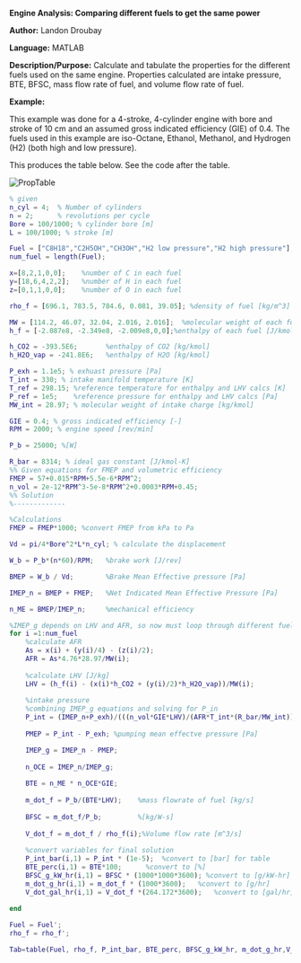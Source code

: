 **Engine Analysis: Comparing different fuels to get the same power**

**Author:** Landon Droubay

**Language:** MATLAB


**Description/Purpose:** Calculate and tabulate the properties for the different fuels used on the same engine.
                         Properties calculated are intake pressure, BTE, BFSC, mass flow rate of fuel, and
                         volume flow rate of fuel.

**Example:**

This example was done for a 4-stroke, 4-cylinder engine with bore and stroke of 10 cm and an assumed gross indicated efficiency (GIE) of 0.4.
The fuels used in this example are iso-Octane, Ethanol, Methanol, and Hydrogen (H2) (both high and low pressure).

This produces the table below. See the code after the table.

![PropTable](/MATLAB/ICE/PropTable42.PNG)


```MATLAB
% given
n_cyl = 4;  % Number of cylinders
n = 2;      % revolutions per cycle 
Bore = 100/1000; % cylinder bore [m]
L = 100/1000; % stroke [m]

Fuel = ["C8H18","C2H5OH","CH3OH","H2 low pressure","H2 high pressure"];
num_fuel = length(Fuel);

x=[8,2,1,0,0];    %number of C in each fuel  
y=[18,6,4,2,2];   %number of H in each fuel
z=[0,1,1,0,0];    %number of O in each fuel

rho_f = [696.1, 783.5, 784.6, 0.081, 39.05]; %density of fuel [kg/m^3]

MW = [114.2, 46.07, 32.04, 2.016, 2.016];  %molecular weight of each fuel [kg/kmol]
h_f = [-2.087e8, -2.349e8, -2.009e8,0,0];%enthalpy of each fuel [J/kmol]

h_CO2 = -393.5E6;       %enthalpy of CO2 [kg/kmol]
h_H2O_vap = -241.8E6;   %enthalpy of H2O [kg/kmol]

P_exh = 1.1e5; % exhuast pressure [Pa]
T_int = 330; % intake manifold temperature [K]
T_ref = 298.15; %reference temperature for enthalpy and LHV calcs [K]
P_ref = 1e5;    %reference pressure for enthalpy and LHV calcs [Pa]
MW_int = 28.97; % molecular weight of intake charge [kg/kmol]

GIE = 0.4; % gross indicated efficiency [-]
RPM = 2000; % engine speed [rev/min]

P_b = 25000; %[W]

R_bar = 8314; % ideal gas constant [J/kmol-K]
%% Given equations for FMEP and volumetric efficiency
FMEP = 57+0.015*RPM+5.5e-6*RPM^2;
n_vol = 2e-12*RPM^3-5e-8*RPM^2+0.0003*RPM+0.45;
%% Solution
%-------------

%Calculations
FMEP = FMEP*1000; %convert FMEP from kPa to Pa

Vd = pi/4*Bore^2*L*n_cyl; % calculate the displacement

W_b = P_b*(n*60)/RPM;   %brake work [J/rev]

BMEP = W_b / Vd;        %Brake Mean Effective pressure [Pa]

IMEP_n = BMEP + FMEP;   %Net Indicated Mean Effective Pressure [Pa] 

n_ME = BMEP/IMEP_n;     %mechanical efficiency

%IMEP_g depends on LHV and AFR, so now must loop through different fuels
for i =1:num_fuel
    %calculate AFR
    As = x(i) + (y(i)/4) - (z(i)/2);
    AFR = As*4.76*28.97/MW(i);
    
    %calculate LHV [J/kg]
    LHV = (h_f(i) - (x(i)*h_CO2 + (y(i)/2)*h_H2O_vap))/MW(i);
    
    %intake pressure
    %combining IMEP_g equations and solving for P_in
    P_int = (IMEP_n+P_exh)/(((n_vol*GIE*LHV)/(AFR*T_int*(R_bar/MW_int)))+1);
    
    PMEP = P_int - P_exh; %pumping mean effectve pressure [Pa]

    IMEP_g = IMEP_n - PMEP; 
    
    n_OCE = IMEP_n/IMEP_g;
    
    BTE = n_ME * n_OCE*GIE;
    
    m_dot_f = P_b/(BTE*LHV);    %mass flowrate of fuel [kg/s]
    
    BFSC = m_dot_f/P_b;         %[kg/W-s]
    
    V_dot_f = m_dot_f / rho_f(i);%Volume flow rate [m^3/s]
    
    %convert variables for final solution
    P_int_bar(i,1) = P_int * (1e-5);  %convert to [bar] for table
    BTE_perc(i,1) = BTE*100;      %convert to [%]
    BFSC_g_kW_hr(i,1) = BFSC * (1000*1000*3600); %convert to [g/kW-hr]
    m_dot_g_hr(i,1) = m_dot_f * (1000*3600);   %convert to [g/hr]
    V_dot_gal_hr(i,1) = V_dot_f *(264.172*3600);   %convert to [gal/hr]
    
end

Fuel = Fuel';
rho_f = rho_f';

Tab=table(Fuel, rho_f, P_int_bar, BTE_perc, BFSC_g_kW_hr, m_dot_g_hr,V_dot_gal_hr)
```
